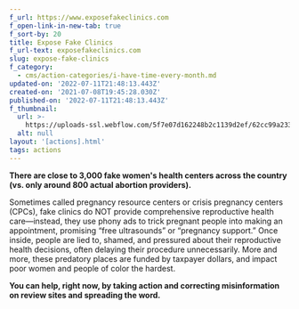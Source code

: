 ```yaml
---
f_url: https://www.exposefakeclinics.com
f_open-link-in-new-tab: true
f_sort-by: 20
title: Expose Fake Clinics
f_url-text: exposefakeclinics.com
slug: expose-fake-clinics
f_category:
  - cms/action-categories/i-have-time-every-month.md
updated-on: '2022-07-11T21:48:13.443Z'
created-on: '2021-07-08T19:45:28.030Z'
published-on: '2022-07-11T21:48:13.443Z'
f_thumbnail:
  url: >-
    https://uploads-ssl.webflow.com/5f7e07d162248b2c1139d2ef/62cc99a233b1e97b96dd470a_fakeclinics-small.jpg
  alt: null
layout: '[actions].html'
tags: actions
---
```


**There are close to 3,000 fake women's health centers across the country (vs. only around 800 actual abortion providers).**

Sometimes called pregnancy resource centers or crisis pregnancy centers (CPCs), fake clinics do NOT provide comprehensive reproductive health care—instead, they use phony ads to trick pregnant people into making an appointment, promising “free ultrasounds” or “pregnancy support.” Once inside, people are lied to, shamed, and pressured about their reproductive health decisions, often delaying their procedure unnecessarily. More and more, these predatory places are funded by taxpayer dollars, and impact poor women and people of color the hardest.

**You can help, right now, by taking action and correcting misinformation on review sites and spreading the word.**
